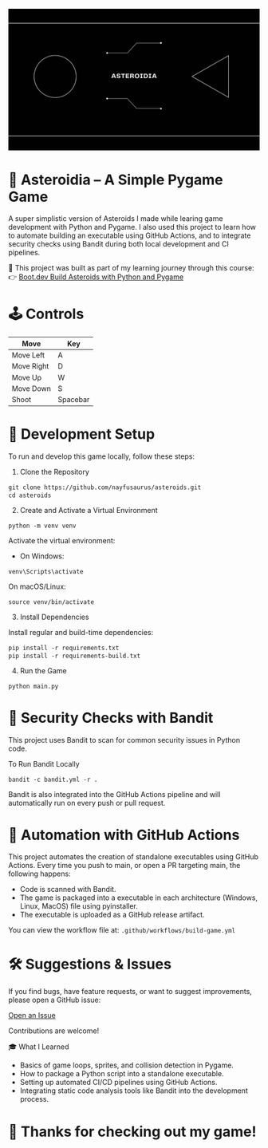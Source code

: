 ![Asteroidia](assets/marketing/asteroidia-banner.jpg)

# 🚀 Asteroidia – A Simple Pygame Game 

A super simplistic version of Asteroids I made while learing game development with Python and Pygame. I also used this project to learn how to automate building an executable using GitHub Actions, and to integrate security checks using Bandit during both local development and CI pipelines. 

🎯 This project was built as part of my learning journey through this course:
👉 [Boot.dev Build Asteroids with Python and Pygame](https://www.boot.dev/courses/build-asteroids-python)
 
# 🕹️ Controls 

| Move | Key |
| ------ | ------ |
| Move Left | A |
| Move Right | D |
| Move Up | W |
| Move Down | S |
| Shoot | Spacebar |
 
# 🧪 Development Setup 

To run and develop this game locally, follow these steps:

1. Clone the Repository 

```
git clone https://github.com/nayfusaurus/asteroids.git
cd asteroids
``` 
 
2. Create and Activate a Virtual Environment 

```
python -m venv venv
```

Activate the virtual environment: 

- On Windows: 

```
venv\Scripts\activate
```

On macOS/Linux: 
```
source venv/bin/activate
```

3. Install Dependencies 

Install regular and build-time dependencies: 

```
pip install -r requirements.txt
pip install -r requirements-build.txt
```

4. Run the Game 

```
python main.py
```
 
 
# 🔐 Security Checks with Bandit 

This project uses Bandit to scan for common security issues in Python code. 

To Run Bandit Locally 

```
bandit -c bandit.yml -r . 
```

Bandit is also integrated into the GitHub Actions pipeline and will automatically run on every push or pull request. 
 
# 🤖 Automation with GitHub Actions 

This project automates the creation of standalone executables using GitHub Actions. Every time you push to main, or open a PR targeting main, the following happens: 

- Code is scanned with Bandit.
- The game is packaged into a executable in each architecture (Windows, Linux, MacOS) file using pyinstaller.
- The executable is uploaded as a GitHub release artifact.

You can view the workflow file at: ```.github/workflows/build-game.yml```
 
# 🛠️ Suggestions & Issues 

If you find bugs, have feature requests, or want to suggest improvements, please open a GitHub issue: 

[Open an Issue](https://github.com/nayfusaurus/asteroids/issues/new)  

Contributions are welcome! 
 
 
🎓 What I Learned 

- Basics of game loops, sprites, and collision detection in Pygame.
- How to package a Python script into a standalone executable.
- Setting up automated CI/CD pipelines using GitHub Actions.
- Integrating static code analysis tools like Bandit into the development process.
 
# 🙌 Thanks for checking out my game! 
